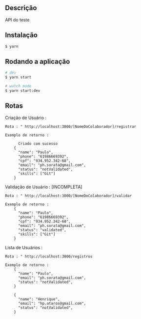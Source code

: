 ## Descrição

API do teste

## Instalação

```bash
$ yarn
```

## Rodando a aplicação

```bash
# dev
$ yarn start

# watch mode
$ yarn start:dev

```

## Rotas

Criação de Usuário :

    Rota : " http://localhost:3000/[NomeDoColaborador]/registrar

    Exemplo de retorno :

          Criado com sucesso
        {
          "name": "Paulo",
          "phone": "61986669392",
          "cpf": "934.952.342-68",
          "email": "ph.sorata@gmail.com",
          "status": "notValidated",
          "skills": ["Git"]
        }

Validação de Usuário : [INCOMPLETA]

    Rota : " http://localhost:3000/[NomeDoColaborador]/validar

    Exemplo de retorno :
        {
          "name": "Paulo",
          "phone": "61986669392",
          "cpf": "934.952.342-68",
          "email": "ph.sorata@gmail.com",
          "status": "validated",
          "skills": ["Git"]
        }

Lista de Usuários :

    Rota : " http://localhost:3000/registros

    Exemplo de retorno :
        {
          "name": "Paulo",
          "email": "ph.sorata@gmail.com",
          "status": "notValidated",
        }

        {
          "name": "Henrique",
          "email": "hp.ataros@gmail.com",
          "status": "notValidated",
        }
